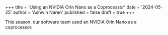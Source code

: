 +++
title = 'Using an NVIDIA Orin Nano as a Coprocessor'
date = '2024-05-25'
author = 'Ashwin Naren'
published = false
draft = true
+++

This season, our software team used an NVIDIA Orin Nano as a coprocessor.
